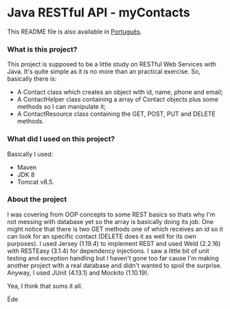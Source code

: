 # Java RESTful API - myContacts

This README file is also available in [Português](README.md).

### What is this project?

This project is supposed to be a little study on RESTful Web Services with Java. It's quite simple as it is no more than an practical exercise. So, basically there is:

- A Contact class which creates an object with id, name, phone and email;
- A ContactHelper class containing a array of Contact objects plus some methods so I can manipulate it;
- A ContactResource class containing the GET, POST, PUT and DELETE methods.

### What did I used on this project?

Basically I used:
- Maven
- JDK 8
- Tomcat v8.5.

### About the project

I was covering from OOP concepts to some REST basics so thats why I'm not messing with database yet so the array is basically doing its job. One might notice that there is two GET methods one of which receives an *id* so it can look for an specific contact (DELETE does it as well for its own purposes). I used Jersey (1.19.4) to implement REST and used Weld (2.2.16) with RESTEasy (3.1.4) for dependency injections. I saw a little bit of unit testing and exception handling but I haven't gone too far cause I'm making another project with a real database and didn't wanted to spoil the surprise. Anyway, I used JUnit (4.13.1) and Mockito (1.10.19).

Yea, I think that sums it all.

Éde
